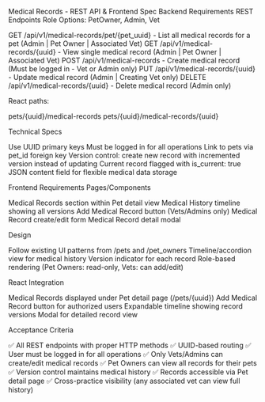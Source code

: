 Medical Records - REST API & Frontend Spec
Backend Requirements
REST Endpoints
Role Options: PetOwner, Admin, Vet

GET /api/v1/medical-records/pet/{pet_uuid} - List all medical records for a pet (Admin | Pet Owner | Associated Vet)
GET /api/v1/medical-records/{uuid} - View single medical record (Admin | Pet Owner | Associated Vet)
POST /api/v1/medical-records - Create medical record (Must be logged in - Vet or Admin only)
PUT /api/v1/medical-records/{uuid} - Update medical record (Admin | Creating Vet only)
DELETE /api/v1/medical-records/{uuid} - Delete medical record (Admin only)

React paths:

pets/{uuid}/medical-records
pets/{uuid}/medical-records/{uuid}

Technical Specs

Use UUID primary keys
Must be logged in for all operations
Link to pets via pet_id foreign key
Version control: create new record with incremented version instead of updating
Current record flagged with is_current: true
JSON content field for flexible medical data storage

Frontend Requirements
Pages/Components

Medical Records section within Pet detail view
Medical History timeline showing all versions
Add Medical Record button (Vets/Admins only)
Medical Record create/edit form
Medical Record detail modal

Design

Follow existing UI patterns from /pets and /pet_owners
Timeline/accordion view for medical history
Version indicator for each record
Role-based rendering (Pet Owners: read-only, Vets: can add/edit)

React Integration

Medical Records displayed under Pet detail page (/pets/{uuid})
Add Medical Record button for authorized users
Expandable timeline showing record versions
Modal for detailed record view

Acceptance Criteria

✅ All REST endpoints with proper HTTP methods
✅ UUID-based routing
✅ User must be logged in for all operations
✅ Only Vets/Admins can create/edit medical records
✅ Pet Owners can view all records for their pets
✅ Version control maintains medical history
✅ Records accessible via Pet detail page
✅ Cross-practice visibility (any associated vet can view full history)